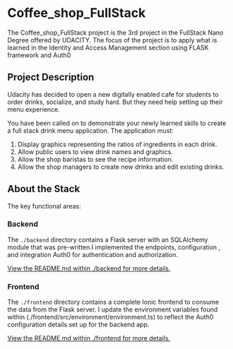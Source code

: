 # Coffee_shop_FullStack

The Coffee_shop_FullStack project is the 3rd project in the FullStack Nano Degree offered by UDACITY. The focus of the project is to apply what is learned in the Identity and Access Management section using FLASK framework and Auth0

## Project Description

Udacity has decided to open a new digitally enabled cafe for students to order drinks, socialize, and study hard. But they need help setting up their menu experience.

You have been called on to demonstrate your newly learned skills to create a full stack drink menu application. The application must:

1. Display graphics representing the ratios of ingredients in each drink.
2. Allow public users to view drink names and graphics.
3. Allow the shop baristas to see the recipe information.
4. Allow the shop managers to create new drinks and edit existing drinks.

## About the Stack

The key functional areas:

### Backend

The `./backend` directory contains a Flask server with an SQLAlchemy module that was pre-written.I implemented the endpoints, configuration , and integration Auth0 for authentication and authorization.

[View the README.md within ./backend for more details.](./backend/README.md)

### Frontend

The `./frontend` directory contains a complete Ionic frontend to consume the data from the Flask server. I update the environment variables found within (./frontend/src/environment/environment.ts) to reflect the Auth0 configuration details set up for the backend app.

[View the README.md within ./frontend for more details.](./frontend/README.md)
